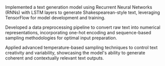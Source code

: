 Implemented a text generation model using Recurrent Neural Networks (RNNs) with LSTM layers to generate Shakespearean-style text, leveraging TensorFlow for model development and training.

Developed a data preprocessing pipeline to convert raw text into numerical representations, incorporating one-hot encoding and sequence-based sampling methodologies for optimal input preparation.

Applied advanced temperature-based sampling techniques to control text creativity and variability, showcasing the model's ability to generate coherent and contextually relevant text outputs.

